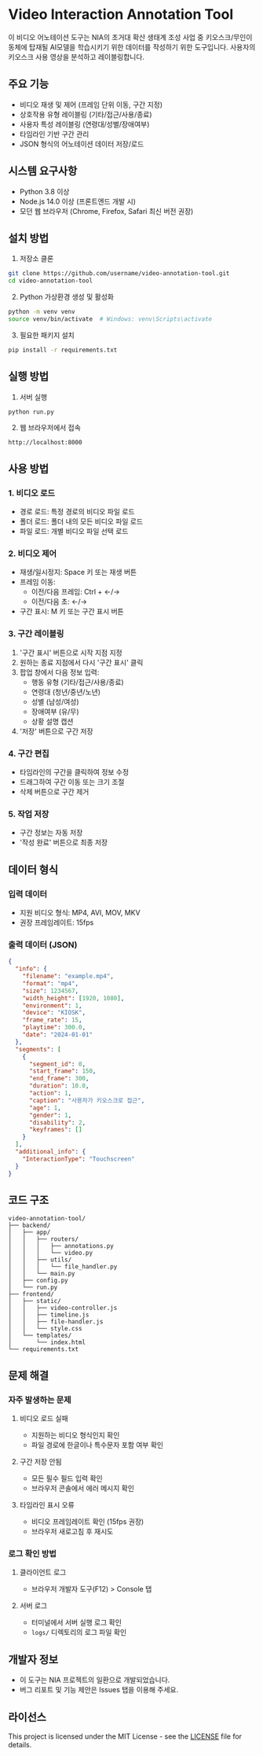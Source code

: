 # Video Interaction Annotation Tool

이 비디오 어노테이션 도구는 NIA의 초거대 확산 생태계 조성 사업 중 키오스크/무인이동체에 탑재될 AI모델을 학습시키기 위한 데이터를 작성하기 위한 도구입니다.
사용자의 키오스크 사용 영상을 분석하고 레이블링합니다.

## 주요 기능

- 비디오 재생 및 제어 (프레임 단위 이동, 구간 지정)
- 상호작용 유형 레이블링 (기타/접근/사용/종료)
- 사용자 특성 레이블링 (연령대/성별/장애여부)
- 타임라인 기반 구간 관리
- JSON 형식의 어노테이션 데이터 저장/로드

## 시스템 요구사항

- Python 3.8 이상
- Node.js 14.0 이상 (프론트엔드 개발 시)
- 모던 웹 브라우저 (Chrome, Firefox, Safari 최신 버전 권장)

## 설치 방법

1. 저장소 클론
```bash
git clone https://github.com/username/video-annotation-tool.git
cd video-annotation-tool
```

2. Python 가상환경 생성 및 활성화
```bash
python -m venv venv
source venv/bin/activate  # Windows: venv\Scripts\activate
```

3. 필요한 패키지 설치
```bash
pip install -r requirements.txt
```

## 실행 방법

1. 서버 실행
```bash
python run.py
```

2. 웹 브라우저에서 접속
```
http://localhost:8000
```

## 사용 방법

### 1. 비디오 로드
- 경로 로드: 특정 경로의 비디오 파일 로드
- 폴더 로드: 폴더 내의 모든 비디오 파일 로드
- 파일 로드: 개별 비디오 파일 선택 로드

### 2. 비디오 제어
- 재생/일시정지: Space 키 또는 재생 버튼
- 프레임 이동: 
  - 이전/다음 프레임: Ctrl + ←/→
  - 이전/다음 초: ←/→
- 구간 표시: M 키 또는 구간 표시 버튼

### 3. 구간 레이블링
1. '구간 표시' 버튼으로 시작 지점 지정
2. 원하는 종료 지점에서 다시 '구간 표시' 클릭
3. 팝업 창에서 다음 정보 입력:
   - 행동 유형 (기타/접근/사용/종료)
   - 연령대 (청년/중년/노년)
   - 성별 (남성/여성)
   - 장애여부 (유/무)
   - 상황 설명 캡션
4. '저장' 버튼으로 구간 저장

### 4. 구간 편집
- 타임라인의 구간을 클릭하여 정보 수정
- 드래그하여 구간 이동 또는 크기 조절
- 삭제 버튼으로 구간 제거

### 5. 작업 저장
- 구간 정보는 자동 저장
- '작성 완료' 버튼으로 최종 저장

## 데이터 형식

### 입력 데이터
- 지원 비디오 형식: MP4, AVI, MOV, MKV
- 권장 프레임레이트: 15fps

### 출력 데이터 (JSON)
```json
{
  "info": {
    "filename": "example.mp4",
    "format": "mp4",
    "size": 1234567,
    "width_height": [1920, 1080],
    "environment": 1,
    "device": "KIOSK",
    "frame_rate": 15,
    "playtime": 300.0,
    "date": "2024-01-01"
  },
  "segments": [
    {
      "segment_id": 0,
      "start_frame": 150,
      "end_frame": 300,
      "duration": 10.0,
      "action": 1,
      "caption": "사용자가 키오스크로 접근",
      "age": 1,
      "gender": 1,
      "disability": 2,
      "keyframes": []
    }
  ],
  "additional_info": {
    "InteractionType": "Touchscreen"
  }
}
```

## 코드 구조

```
video-annotation-tool/
├── backend/
│   ├── app/
│   │   ├── routers/
│   │   │   ├── annotations.py
│   │   │   └── video.py
│   │   ├── utils/
│   │   │   └── file_handler.py
│   │   └── main.py
│   ├── config.py
│   └── run.py
├── frontend/
│   ├── static/
│   │   ├── video-controller.js
│   │   ├── timeline.js
│   │   ├── file-handler.js
│   │   └── style.css
│   └── templates/
│       └── index.html
└── requirements.txt
```

## 문제 해결

### 자주 발생하는 문제

1. 비디오 로드 실패
   - 지원하는 비디오 형식인지 확인
   - 파일 경로에 한글이나 특수문자 포함 여부 확인

2. 구간 저장 안됨
   - 모든 필수 필드 입력 확인
   - 브라우저 콘솔에서 에러 메시지 확인

3. 타임라인 표시 오류
   - 비디오 프레임레이트 확인 (15fps 권장)
   - 브라우저 새로고침 후 재시도

### 로그 확인 방법

1. 클라이언트 로그
   - 브라우저 개발자 도구(F12) > Console 탭

2. 서버 로그
   - 터미널에서 서버 실행 로그 확인
   - `logs/` 디렉토리의 로그 파일 확인

## 개발자 정보

- 이 도구는 NIA 프로젝트의 일환으로 개발되었습니다.
- 버그 리포트 및 기능 제안은 Issues 탭을 이용해 주세요.

## 라이선스

This project is licensed under the MIT License - see the [LICENSE](LICENSE) file for details.

